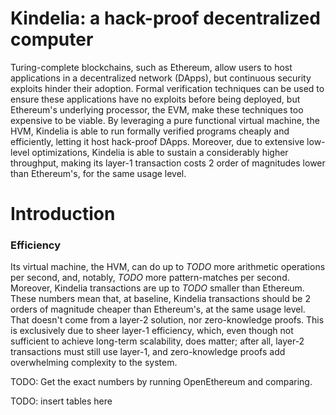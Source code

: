 Kindelia: a hack-proof decentralized computer
=============================================

Turing-complete blockchains, such as Ethereum, allow users to host applications
in a decentralized network (DApps), but continuous security exploits hinder
their adoption. Formal verification techniques can be used to ensure these
applications have no exploits before being deployed, but Ethereum's underlying
processor, the EVM, make these techniques too expensive to be viable. By
leveraging a pure functional virtual machine, the HVM, Kindelia is able to run
formally verified programs cheaply and efficiently, letting it host hack-proof
DApps. Moreover, due to extensive low-level optimizations, Kindelia is able to
sustain a considerably higher throughput, making its layer-1 transaction costs 2
order of magnitudes lower than Ethereum's, for the same usage level.

Introduction
============



### Efficiency

Its virtual machine, the HVM, can do up to _TODO_ more arithmetic operations per
second, and, notably, _TODO_ more pattern-matches per second. Moreover, Kindelia
transactions are up to _TODO_ smaller than Ethereum. These numbers mean that, at
baseline, Kindelia transactions should be 2 orders of magnitude cheaper than
Ethereum's, at the same usage level. That doesn't come from a layer-2 solution,
nor zero-knowledge proofs. This is exclusively due to sheer layer-1 efficiency,
which, even though not sufficient to achieve long-term scalability, does matter;
after all, layer-2 transactions must still use layer-1, and zero-knowledge
proofs add overwhelming complexity to the system.

TODO: Get the exact numbers by running OpenEthereum and comparing.

TODO: insert tables here
